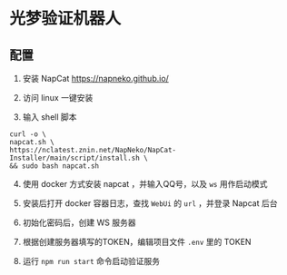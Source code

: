 # 光梦验证机器人

## 配置

1. 安装 NapCat https://napneko.github.io/

2. 访问 linux 一键安装 

3. 输入 shell 脚本

```shell
curl -o \
napcat.sh \
https://nclatest.znin.net/NapNeko/NapCat-Installer/main/script/install.sh \
&& sudo bash napcat.sh
```

4. 使用 docker 方式安装 napcat ，并输入QQ号，以及 `ws` 用作启动模式

5. 安装后打开 docker 容器日志，查找 `WebUi` 的 `url` ，并登录 Napcat 后台

6. 初始化密码后，创建 WS 服务器

7. 根据创建服务器填写的TOKEN，编辑项目文件 `.env` 里的 TOKEN

8. 运行 `npm run start` 命令启动验证服务